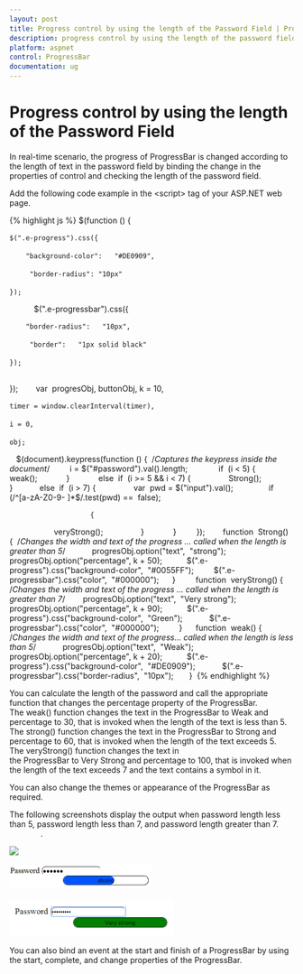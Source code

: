 ```yaml
---
layout: post
title: Progress control by using the length of the Password Field | ProgressBar | ASP.NET | Syncfusion
description: progress control by using the length of the password field
platform: aspnet
control: ProgressBar
documentation: ug
---
```


# Progress control by using the length of the Password Field

In real-time scenario, the progress of ProgressBar is changed according to the length of text in the password field by binding the change in the properties of control and checking the length of the password field.

Add the following code example in the &lt;script&gt; tag of your ASP.NET web page.

{% highlight js %}
$(function () {

    $(".e-progress").css({ 
	
        "background-color":   "#DE0909",
		
         "border-radius": "10px" 
		
    });
          
    $(".e-progressbar").css({ 
	
        "border-radius":   "10px",
		
         "border":   "1px solid black" 
		
    });
	      
});
      
var  progresObj, buttonObj, k = 10,

    timer = window.clearInterval(timer),
	
    i = 0,
	
    obj;
  
$(document).keypress(function () {  /*Captures the keypress inside the document*/
       
    i = $("#password").val().length;
              
    if  (i < 5) {
                
        weak();
              
    }
           
    else  if  (i >= 5 && i < 7) {
               
        Strong();
            
    }
          
    else  if  (i > 7) {
               
        var  pwd = $("input").val();
              
        if  (/^[a-zA-Z0-9- ]*$/.test(pwd) ==  false);

                        {
                    
            veryStrong();
                   
        }
              
    }
         
});
      
function  Strong() {  /*Changes the width and text of the progress ... called when the length is greater than 5*/
          
    progresObj.option("text",  "strong");
          
    progresObj.option("percentage", k + 50);
         
    $(".e-progress").css("background-color",  "#0055FF");
       
    $(".e-progressbar").css("color",  "#000000");
    
}
       
function  veryStrong() { /*Changes the width and text of the progress ... called when the length is greater than 7*/
      
    progresObj.option("text",  "Very strong");
             
    progresObj.option("percentage", k + 90);
         
    $(".e-progress").css("background-color",  "Green");
          
    $(".e-progressbar").css("color",  "#000000");
       
}
    
function  weak() { /*Changes the width and text of the progress... called when the length is less than 5*/
          
    progresObj.option("text",  "Weak");
  
    progresObj.option("percentage", k + 20);
         
    $(".e-progress").css("background-color",  "#DE0909");
          
    $(".e-progressbar").css("border-radius",  "10px");
     
} 
{% endhighlight %}

You can calculate the length of the password and call the appropriate function that changes the percentage property of the ProgressBar. The weak() function changes the text in the ProgressBar to Weak and percentage to 30, that is invoked when the length of the text is less than 5. The strong() function changes the text in the ProgressBar to Strong and percentage to 60, that is invoked when the length of the text exceeds 5. The veryStrong() function changes the text in the ProgressBar to Very Strong and percentage to 100, that is invoked when the length of the text exceeds 7 and the text contains a symbol in it.

You can also change the themes or appearance of the ProgressBar as required.

The following screenshots display the output when password length less than 5, password length less than 7, and password length greater than 7.                          .

![](Progress-control-by-using-the-length-of-the-Password-Field_images/Progress-control-by-using-the-length-of-the-Password-Field_img1.png)

![](Progress-control-by-using-the-length-of-the-Password-Field_images/Progress-control-by-using-the-length-of-the-Password-Field_img2.png)

![](Progress-control-by-using-the-length-of-the-Password-Field_images/Progress-control-by-using-the-length-of-the-Password-Field_img3.png)

You can also bind an event at the start and finish of a ProgressBar by using the start, complete, and change properties of the ProgressBar.